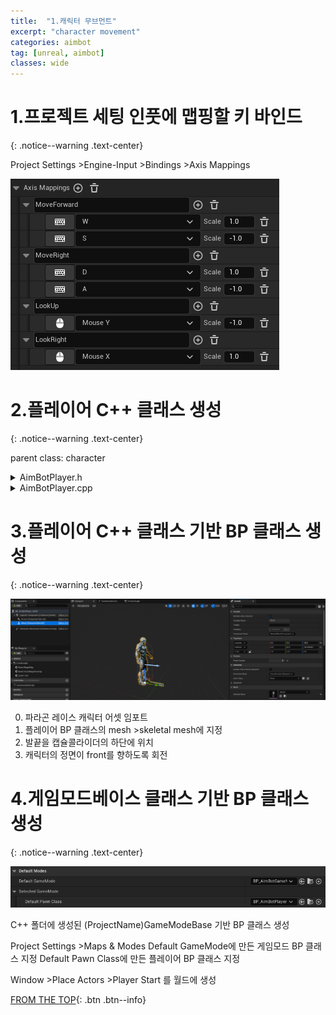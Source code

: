 ```yaml
---
title:  "1.캐릭터 무브먼트"
excerpt: "character movement"
categories: aimbot
tag: [unreal, aimbot]
classes: wide
---
```


# 1.프로젝트 세팅 인풋에 맵핑할 키 바인드
{: .notice--warning .text-center}

Project Settings >Engine-Input >Bindings >Axis Mappings

<img src="/img/unreal/aimbot/1_movement/axis_mappings.PNG"/>

# 2.플레이어 C++ 클래스 생성
{: .notice--warning .text-center}

parent class: character

<details>
<summary>AimBotPlayer.h</summary>
<div markdown="1">

```cpp
#pragma once

#include "CoreMinimal.h"
#include "GameFramework/Character.h"
#include "AimBotPlayer.generated.h"

UCLASS()
class AIMBOT_API AAimBotPlayer : public ACharacter
{
	GENERATED_BODY()

public:
	AAimBotPlayer();

protected:
	virtual void BeginPlay() override;

public:	
	virtual void Tick(float DeltaTime) override;

	virtual void SetupPlayerInputComponent(class UInputComponent* PlayerInputComponent) override;

private:
	void MoveForward(float AxisValue);
	void MoveRight(float AxisValue);
};
```

</div>
</details>

<details>
<summary>AimBotPlayer.cpp</summary>
<div markdown="1">

```cpp
#include "AimBotPlayer.h"

AAimBotPlayer::AAimBotPlayer()
{
	PrimaryActorTick.bCanEverTick = true;
}

void AAimBotPlayer::BeginPlay()
{
	Super::BeginPlay();
}

void AAimBotPlayer::Tick(float DeltaTime)
{
	Super::Tick(DeltaTime);
}

void AAimBotPlayer::SetupPlayerInputComponent(UInputComponent* PlayerInputComponent)
{
	Super::SetupPlayerInputComponent(PlayerInputComponent);

	PlayerInputComponent->BindAxis(TEXT("MoveForward"), this, &AAimBotPlayer::MoveForward);
	PlayerInputComponent->BindAxis(TEXT("MoveRight"), this, &AAimBotPlayer::MoveRight);
	PlayerInputComponent->BindAxis(TEXT("LookUp"), this, &APawn::AddControllerPitchInput);
	PlayerInputComponent->BindAxis(TEXT("LookRight"), this, &APawn::AddControllerYawInput);
}

void AAimBotPlayer::MoveForward(float AxisValue)
{
	AddMovementInput(GetActorForwardVector() * AxisValue);
}

void AAimBotPlayer::MoveRight(float AxisValue)
{
	AddMovementInput(GetActorRightVector() * AxisValue);
}
```

</div>
</details>

# 3.플레이어 C++ 클래스 기반 BP 클래스 생성
{: .notice--warning .text-center}

<img src="/img/unreal/aimbot/1_movement/mesh.PNG"/>

0. 파라곤 레이스 캐릭터 어셋 임포트
1. 플레이어 BP 클래스의 mesh >skeletal mesh에 지정
2. 발끝을 캡슐콜라이더의 하단에 위치
3. 캐릭터의 정면이 front를 향하도록 회전

# 4.게임모드베이스 클래스 기반 BP 클래스 생성
{: .notice--warning .text-center}

<img src="/img/unreal/aimbot/1_movement/gamemode.PNG"/>

C++ 폴더에 생성된 (ProjectName)GameModeBase 기반 BP 클래스 생성

Project Settings >Maps & Modes
Default GameMode에 만든 게임모드 BP 클래스 지정
Default Pawn Class에 만든 플레이어 BP 클래스 지정

Window >Place Actors >Player Start 를 월드에 생성

[FROM THE TOP](#){: .btn .btn--info}